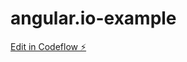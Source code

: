 # angular.io-example

[Edit in Codeflow ⚡️](https://stackblitz.com/~/github.com/kobaryubi/angular.io-example)